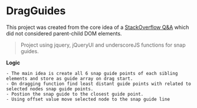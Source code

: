 # DragGuides

This project was created from the core idea of a [StackOverflow Q&A](http://stackoverflow.com/questions/10026234/guides-when-moving-jquery-ui-draggable-boxes) which did not considered parent-child DOM elements.

>Project using jquery, jQueryUI and underscoreJS functions for snap guides.


**Logic**

```
- The main idea is create all 6 snap guide points of each sibling elements and store as guide array on drag start.
- On dragging function find least distant guide points with related to selected nodes snap guide points. 
- Postion the snap guide to the closest guide point. 
- Using offset value move selected node to the snap guide line

```

